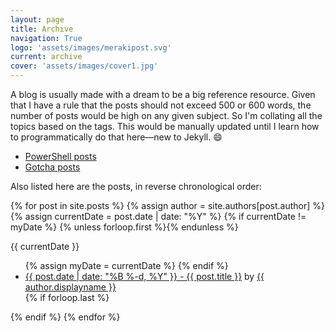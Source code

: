 ```yaml
---
layout: page
title: Archive
navigation: True
logo: 'assets/images/merakipost.svg'
current: archive
cover: 'assets/images/cover1.jpg'
---
```


A blog is usually made with a dream to be a big reference resource. Given that I have a rule that the posts should not exceed 500 or 600 words, the number of posts would be high on any given subject. So I'm collating all the topics based on the tags. This would be manually updated until I learn how to programmatically do that here&mdash;new to Jekyll. :smile:

- [PowerShell posts](http://typo.midnightlamp.black/tag/powershell)
- [Gotcha posts](http://typo.midnightlamp.black/tag/gotcha)

Also listed here are the posts, in reverse chronological order:

<section class="archive-post-list">

   {% for post in site.posts %}
      {% assign author = site.authors[post.author] %}
      {% assign currentDate = post.date | date: "%Y" %}
       {% if currentDate != myDate %}
          {% unless forloop.first %}</ul>{% endunless %}
          <p>{{ currentDate }}</p>
          <ul>
          {% assign myDate = currentDate %}
      {% endif %}
      <li><a href="{{ post.url }}"><span>{{ post.date | date: "%B %-d, %Y" }}</span> - {{ post.title }}</a> by <a href="/author/{{ author.name }}">{{ author.displayname }}</a></li>
      {% if forloop.last %}</ul>{% endif %}
   {% endfor %}

</section>
